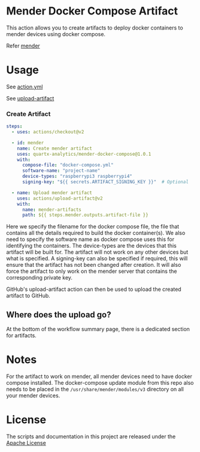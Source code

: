 # Mender Docker Compose Artifact
This action allows you to create artifacts to deploy docker containers to mender devices using docker compose.


Refer [mender](https://mender.io/)

# Usage
See [action.yml](action.yml)

See [upload-artifact](https://github.com/actions/upload-artifact)


### Create Artifact
```yaml
steps:
  - uses: actions/checkout@v2

  - id: mender
    name: Create mender artifact
    uses: quartx-analytics/mender-docker-compose@1.0.1
    with:
      compose-file: "docker-compose.yml"
      software-name: "project-name"
      device-types: "raspberrypi3 raspberrypi4"
      signing-key: "${{ secrets.ARTIFACT_SIGNING_KEY }}"  # Optional

  - name: Upload mender artifact
    uses: actions/upload-artifact@v2
    with:
      name: mender-artifacts
      path: ${{ steps.mender.outputs.artifact-file }}
```
Here we specify the filename for the docker compose file, the file that contains all the details required to
build the docker container(s).
We also need to specify the software name as docker compose uses this for identifying the containers.
The device-types are the devices that this artifact will be built for. 
The artifact will not work on any other devices but what is specified.
A signing-key can also be specified if required, this will ensure that the artifact has not been changed after creation.
It will also force the artifact to only work on the mender server that contains the corresponding private key.

GitHub's upload-artifact action can then be used to upload the created artifact to GitHub.


## Where does the upload go?
At the bottom of the workflow summary page, there is a dedicated section for artifacts.


# Notes
For the artifact to work on mender, all mender devices need to have docker compose installed.
The docker-compose update module from this repo also needs to be placed in the
`/usr/share/mender/modules/v3` directory on all your mender devices.

# License
The scripts and documentation in this project are released under the [Apache License](LICENSE)

